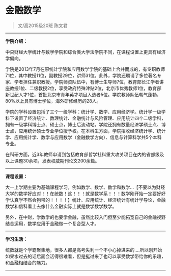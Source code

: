 
# 金融数学  

> 文/高2015级20班 陈文君  

****

**学院介绍：**

中央财经大学统计与数学学院和综合类大学法学院不同，在课程设置上更具有经济学偏向。

学院是2013年7月在原统计学院和应用数学学院的基础上合并而成的，有专职教师71位，其中教授11位，副教授29位，讲师31位。此外，学院还聘请了多位著名专家、学者担任兼职教授。学院师资队伍中，有博士生导师7位，教育部长江学者讲座教授1位、二级教授2位，享受政府特殊津贴2位，北京市优秀教师1位，教育部新世纪人才1位，首批北京市青年英才项目入选者5位。学院教师队伍朝气蓬勃，80%以上具有博士学位，海外研修经历的28人。

学院的学科设置包括了三个一级学科：统计学、数学、应用经济学。统计学一级学科下设置了经济统计、数理统计、金融统计与风险管理、应用统计四个二级学科，拥有一级学科博士点、硕士点，博士后流动站。学院还拥有数量经济学硕士点、博士点，应用统计硕士专业学位授予权。在本科生方面，学院招收经济统计学、统计学、应用统计学、数学与应用数学（金融数学方向）、信息与计算科学共5个本科专业。

在科研方面，近3年教师申请到包括教育部哲学社科重大攻关项目在内的省部级及以上课题30余项，发表权威期刊论文200余篇。

****

**课程设置：**

大一上学期主要为基础课程学习，例如数学、数学、数学和数学…【不要以为财经大学的数学好应对！！在统数！这！！！就是数学系！！！数学刚开始一定要好好学认真学不然会狗带的！！！！】统计、应用统计、经济统计有统计学导论，金融数学和信科看上去像什么金融实际上就是数学数学数学。

另外，在中财，学数学的也要学金融，虽然比较入门但至少能拓宽自己的金融视野结合运用，数学应用于金融做一个复合型人才。

****

**学习生活：**

统数就是个学霸聚集地，很多人都是高考失利一个不小心掉进来的....所以刚开始如果水过去的话后面会活得很难看，但是挺过来了也可以享受数学带给你的乐趣，和金融相结合的魅力。

****


